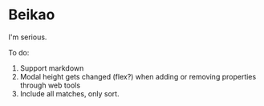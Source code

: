 # Beikao
I'm serious.

To do:
1. Support markdown
2. Modal height gets changed (flex?) when adding or removing properties through web tools
3. Include all matches, only sort.
